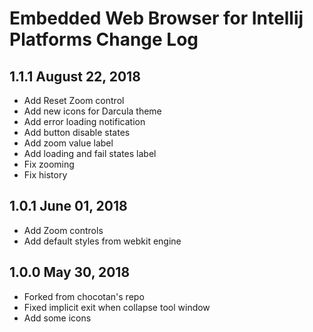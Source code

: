 Embedded Web Browser for Intellij Platforms Change Log
======================================================

1.1.1 August 22, 2018
--------------------------
- Add Reset Zoom control
- Add new icons for Darcula theme
- Add error loading notification
- Add button disable states
- Add zoom value label
- Add loading and fail states label
- Fix zooming
- Fix history 

1.0.1 June 01, 2018
--------------------------
- Add Zoom controls
- Add default styles from webkit engine

1.0.0 May 30, 2018
--------------------------
- Forked from chocotan's repo
- Fixed implicit exit when collapse tool window
- Add some icons